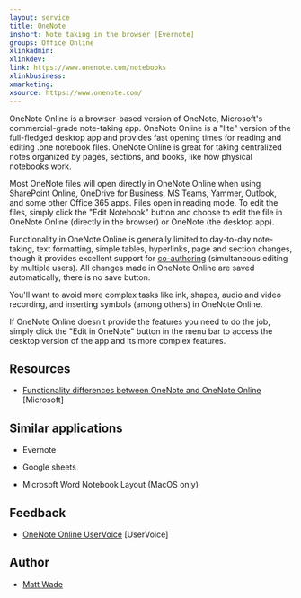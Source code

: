 ```yaml
---
layout: service
title: OneNote
inshort: Note taking in the browser [Evernote]
groups: Office Online
xlinkadmin: 
xlinkdev: 
link: https://www.onenote.com/notebooks
xlinkbusiness: 
xmarketing: 
xsource: https://www.onenote.com/
---
```

OneNote Online is a browser-based version of OneNote, Microsoft's
commercial-grade note-taking app. OneNote Online is a \"lite\" version
of the full-fledged desktop app and provides fast opening times for
reading and editing .one notebook files. OneNote Online is great for
taking centralized notes organized by pages, sections, and books, like
how physical notebooks work.

Most OneNote files will open directly in OneNote Online when using
SharePoint Online, OneDrive for Business, MS Teams, Yammer, Outlook, and
some other Office 365 apps. Files open in reading mode. To edit the
files, simply click the \"Edit Notebook\" button and choose to edit the
file in OneNote Online (directly in the browser) or OneNote (the desktop
app).

Functionality in OneNote Online is generally limited to day-to-day
note-taking, text formatting, simple tables, hyperlinks, page and
section changes, though it provides excellent support for
[co-authoring](http://icsh.pt/CoAuthoring) (simultaneous editing by
multiple users). All changes made in OneNote Online are saved
automatically; there is no save button.

You\'ll want to avoid more complex tasks like ink, shapes, audio and
video recording, and inserting symbols (among others) in OneNote Online.

If OneNote Online doesn\'t provide the features you need to do the job,
simply click the \"Edit in OneNote\" button in the menu bar to access
the desktop version of the app and its more complex features.

Resources
---------

-   [Functionality differences between OneNote and OneNote
    Online](https://support.office.com/en-us/article/Differences-between-using-a-notebook-in-the-browser-and-in-OneNote-a3d1fc13-ac74-456b-b391-b633a62aa83f)
    \[Microsoft\]

Similar applications
--------------------

-   Evernote

-   Google sheets

-   Microsoft Word Notebook Layout (MacOS only)

Feedback
---------

-   [OneNote Online UserVoice](https://onenote.uservoice.com/forums/327183-onenote-online)
    \[UserVoice\]

Author
---------

-   [Matt Wade](https://www.linkedin.com/in/thatmattwade/)
